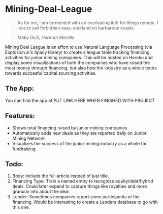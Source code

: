 # Mining-Deal-League
> As for me, I am tormented with an everlasting itch for things remote. I love to sail forbidden seas, and land on barbarous coasts.
> 
> _Moby Dick, Herman Melville_

Mining Deal League is an effort to use Natural Language Processing (via Explosion.ai's Spacy library) to create a league table tracking financing activities for junior mining companies. This will be hosted on Heroku and display some visualizations of both the companies who have raised the most money through financing, but also how the industry as a whole tends towards succesful capital sourcing activities. 

## The App:
You can find the app at PUT LINK HERE WHEN FINISHED WITH PROJECT

## Features:
- Shows total financing raised by junior mining companies
- Automatically adds new deals as they are reported daily on Junior Mining Network
- Visualizes the success of the junior mining industry as a whole for fundraising

## Todo:
1. Body: Include the full article instead of just title.
2. Financing Type: Train a named entity to recognize equity/debt/hybrid deals. Could later expand to capture things like royalties and more granular info about the deal.
3. Lender: Sometimes companies report some participants of the financing. Would be interesting to create a Lenders database to go with this one.
